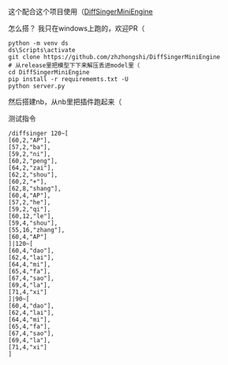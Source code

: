 这个配合这个项目使用（[DiffSingerMiniEngine](https://github.com/zhzhongshi/DiffSingerMiniEngine)


怎么搭？
我只在windows上跑的，欢迎PR（
```
python -m venv ds
ds\Scripts\activate
git clone https://github.com/zhzhongshi/DiffSingerMiniEngine
# 从release里把模型下下来解压丢进model里（
cd DiffSingerMiniEngine
pip install -r requirememts.txt -U
python server.py
```


然后搭建nb，从nb里把插件跑起来（  


测试指令


```
/diffsinger 120~[
[60,2,"AP"],
[57,2,"ba"],
[59,2,"ni"],
[60,2,"peng"],
[64,2,"zai"],
[62,2,"shou"],
[60,2,"+"],
[62,8,"shang"],
[60,4,"AP"],
[57,2,"he"],
[59,2,"qi"],
[60,12,"le"],
[59,4,"shou"],
[55,16,"zhang"],
[60,4,"AP"]
]|120~[
[60,4,"dao"],
[62,4,"lai"],
[64,4,"mi"],
[65,4,"fa"],
[67,4,"sao"],
[69,4,"la"],
[71,4,"xi"]
]|90~[
[60,4,"dao"],
[62,4,"lai"],
[64,4,"mi"],
[65,4,"fa"],
[67,4,"sao"],
[69,4,"la"],
[71,4,"xi"]
]
```
